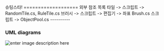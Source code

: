 ﻿슈팅스타!
=================== 외부 참조 목록 타일 ​​-> 스크립트 -> RandomTile.cs, RuleTile.cs 브러시 -> 스크립트 -> 편집기 -> 좌표 Brush.cs 스크립트 -> ObjectPool.cs ---------- 



### UML diagrams


![enter image description here](https://lh3.googleusercontent.com/jS3JzbKjZSQOkVxC_SSgF4H1wtfL4JuUsbziBv3o3mkrb23ULiTfbedpZaJfp4hT2SmDAw_bCFzU=s0 "캡처.JPG")
